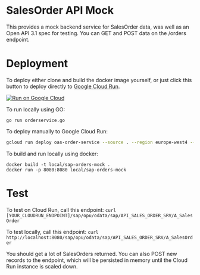 # SalesOrder API Mock

This provides a mock backend service for SalesOrder data, was well as an Open API 3.1 spec for testing. You can GET and POST data on the /orders endpoint.

# Deployment

To deploy either clone and build the docker image yourself, or just click this button to deploy directly to [Google Cloud Run](https://cloud.google.com/run).

[![Run on Google Cloud](https://deploy.cloud.run/button.svg)](https://deploy.cloud.run)

To run locally using GO:

`go run orderservice.go`

To deploy manually to Google Cloud Run:
```sh
gcloud run deploy oas-order-service --source . --region europe-west4 --allow-unauthenticated
```

To build and run locally using docker:

```
docker build -t local/sap-orders-mock .
docker run -p 8080:8080 local/sap-orders-mock
```

# Test

To test on Cloud Run, call this endpoint:
`curl [YOUR_CLOUDRUN_ENDPOINT]/sap/opu/odata/sap/API_SALES_ORDER_SRV/A_SalesOrder`

To test locally, call this endpoint:
`curl http://localhost:8080/sap/opu/odata/sap/API_SALES_ORDER_SRV/A_SalesOrder`

You should get a lot of SalesOrders returned.  You can also POST new records to the endpoint, which will be persisted in memory until the Cloud Run instance is scaled down.
